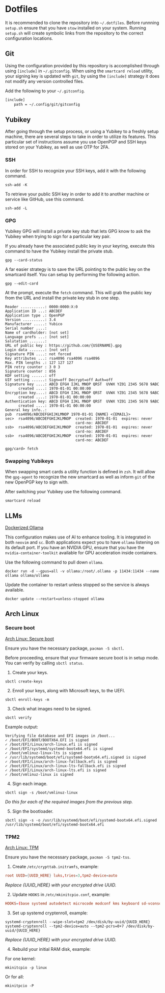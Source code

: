 # Dotfiles

It is recommended to clone the repository into `~/.dotfiles`.
Before runnning `setup.sh` ensure that you have `stow` installed on your system. Running `setup.sh` will create symbolic links from the repository to the correct configuration locations.

## Git

Using the configuration provided by this repository is accomplished through using `[include]` in `~/.gitconfig`.
When using the `smartcard reload` utility, your signing key is updated with `git`, by using the `[include]` strategy it does not modify any version controlled files.

Add the following to your `~/.gitconfig`.
```txt
[include]
	path = ~/.config/git/gitconfig
```

## Yubikey

After going through the setup process, or using a Yubikey to a freshly setup machine, there are several steps to take in order to utilize its features.
This particular set of instructions assume you use OpenPGP and SSH keys stored on your Yubikey, as well as use OTP for 2FA.

### SSH

In order for SSH to recognize your SSH keys, add it with the following command.
```console
ssh-add -K
```

To retrieve your public SSH key in order to add it to another machine or service like GitHub, use this command.
```console
ssh-add -L
```

### GPG

Yubikey GPG will install a private key stub that lets GPG know to ask the Yubikey when trying to sign for a particular key pair.

If you already have the associated public key in your keyring, execute this command to have the Yubikey install the private stub.
```console
gpg --card-status
```

A far easier strategy is to save the URL pointing to the public key on the smartcard itself. You can setup by performing the following action.
```console
gpg --edit-card
```

At the prompt, execute the `fetch` command. This will grab the public key from the URL and install the private key stub in one step.
```
Reader ...........: 0000:0000:X:0
Application ID ...: ABCDEF
Application type .: OpenPGP
Version ..........: 3.4
Manufacturer .....: Yubico
Serial number ....: 
Name of cardholder: [not set]
Language prefs ...: [not set]
Salutation .......: 
URL of public key : https://github.com/{USERNAME}.gpg
Login data .......: [not set]
Signature PIN ....: not forced
Key attributes ...: rsa4096 rsa4096 rsa4096
Max. PIN lengths .: 127 127 127
PIN retry counter : 3 0 3
Signature counter : 856
KDF setting ......: off
UIF setting ......: Sign=off Decrypt=off Auth=off
Signature key ....: ABCD EFGH IJKL MNOP QRST  UVWX YZ01 2345 5678 9ABC
      created ....: 1970-01-01 00:00:00
Encryption key....: ABCD EFGH IJKL MNOP QRST  UVWX YZ01 2345 5678 9ABC
      created ....: 1970-01-01 00:00:00
Authentication key: ABCD EFGH IJKL MNOP QRST  UVWX YZ01 2345 5678 9ABC
      created ....: 1970-01-01 00:00:00
General key info..: 
pub  rsa4096/ABCDEFGHIJKLMNOP 1970-01-01 {NAME} <{EMAIL}>
sec>  rsa4096/ABCDEFGHIJKLMNOP  created: 1970-01-01  expires: never     
                                card-no: ABCDEF
ssb>  rsa4096/ABCDEFGHIJKLMNOP  created: 1970-01-01  expires: never     
                                card-no: ABCDEF
ssb>  rsa4096/ABCDEFGHIJKLMNOP  created: 1970-01-01  expires: never     
                                card-no: ABCDEF

gpg/card> fetch
```

### Swapping Yubikeys

When swapping smart cards a utility function is defined in `zsh`. It will allow the `gpg-agent` to recognize the new smartcard as well as inform `git` of the new OpenPGP key to sign with.

After switching your Yubikey use the following command.
```console
smartcard reload
```

## LLMs
[Dockerized Ollama](https://ollama.com/blog/ollama-is-now-available-as-an-official-docker-image)

This configuration makes use of AI to enhance tooling. It is integrated in both `neovim` and `sc`. Both applications expect you to have `ollama` listening on its default port. If you have an NVIDIA GPU, ensure that you have the `nvidia-container-toolkit` available for GPU acceleration inside containers.

Use the following command to pull down `ollama`.
```console
docker run -d --gpus=all -v ollama:/root/.ollama -p 11434:11434 --name ollama ollama/ollama
```

Update the container to restart unless stopped so the service is always available.
```console
docker update --restart=unless-stopped ollama
```

## Arch Linux

### Secure boot
[Arch Linux: Secure boot](https://wiki.archlinux.org/title/Unified_Extensible_Firmware_Interface/Secure_Boot)

Ensure you have the necessary package, `pacman -S sbctl`.

Before proceeding, ensure that your firmware secure boot is in setup mode.
You can verify by calling `sbctl status`.

1. Create your keys.
```console
sbctl create-keys
```

2. Enroll your keys, along with Microsoft keys, to the UEFI.
```console
sbctl enroll-keys -m
```

3. Check what images need to be signed.
```console
sbctl verify
```

Example output:
```console
Verifying file database and EFI images in /boot...
✓ /boot/EFI/BOOT/BOOTX64.EFI is signed
✓ /boot/EFI/Linux/arch-linux.efi is signed
✓ /boot/EFI/systemd/systemd-bootx64.efi is signed
✓ /boot/vmlinuz-linux-lts is signed
✓ /usr/lib/systemd/boot/efi/systemd-bootx64.efi.signed is signed
✓ /boot/EFI/Linux/arch-linux-fallback.efi is signed
✓ /boot/EFI/Linux/arch-linux-lts-fallback.efi is signed
✓ /boot/EFI/Linux/arch-linux-lts.efi is signed
✓ /boot/vmlinuz-linux is signed
```

4. Sign each image.
```console
sbctl sign -s /boot/vmlinuz-linux
```
_Do this for each of the required images from the previous step._

5. Sign the bootloader.
```console
sbctl sign -s -o /usr/lib/systemd/boot/efi/systemd-bootx64.efi.signed /usr/lib/systemd/boot/efi/systemd-bootx64.efi
```

### TPM2
[Arch Linux: TPM](https://wiki.archlinux.org/title/Trusted_Platform_Module)

Ensure you have the necessary package, `pacman -S tpm2-tss`.

1. Create `/etc/crypttab.initramfs`, example:

```conf
root UUID={UUID_HERE} luks,tries=3,tpm2-device=auto
```
_Replace {UUID_HERE} with your encrypted drive UUID._

2. Update `HOOKS` in `/etc/mkinitcpio.conf`, example:

```conf
HOOKS=(base systemd autodetect microcode modconf kms keyboard sd-vconsole sd-encrypt block filesystems fsck)
```

3. Set up systemd cryptenroll, example:

```console
systemd-cryptenroll --wipe-slot=tpm2 /dev/disk/by-uuid/{UUID_HERE}
systemd-cryptenroll --tpm2-device=auto --tpm2-pcrs=0+7 /dev/disk/by-uuid/{UUID_HERE}
```
_Replace {UUID_HERE} with your encrypted drive UUID._

4. Rebuild your initial RAM disk, example:

For one kernel:
```
mkinitcpio -p linux
```

Or for all:
```
mkinitpcio -P
````
